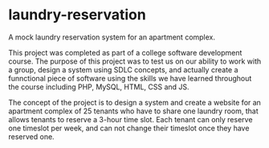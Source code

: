 # laundry-reservation
A mock laundry reservation system for an apartment complex.

This project was completed as part of a college software development course. 
The purpose of this project was to test us on our ability to work with a group, 
design a system using SDLC concepts, and actually create a funnctional piece of software using the skills we have learned throughout the course including PHP, MySQL, HTML, CSS and JS.

The concept of the project is to design a system and create a website for an apartment complex of 25 tenants who have to share one laundry room, that allows tenants to reserve a 3-hour time slot.
Each tenant can only reserve one timeslot per week, and can not change their timeslot once they have reserved one.
